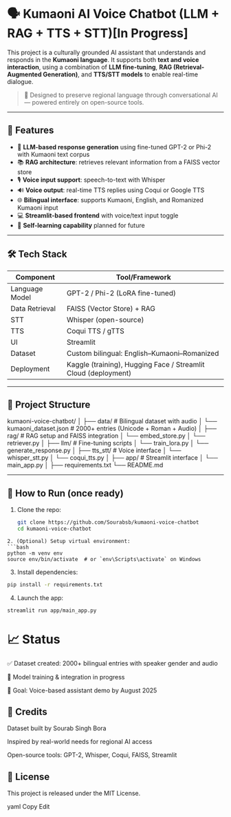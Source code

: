 # 🗣️ Kumaoni AI Voice Chatbot (LLM + RAG + TTS + STT)[In Progress]

This project is a culturally grounded AI assistant that understands and responds in the **Kumaoni language**. It supports both **text and voice interaction**, using a combination of **LLM fine-tuning**, **RAG (Retrieval-Augmented Generation)**, and **TTS/STT models** to enable real-time dialogue.

> 🎯 Designed to preserve regional language through conversational AI — powered entirely on open-source tools.

---

## 🌟 Features

- 🧠 **LLM-based response generation** using fine-tuned GPT-2 or Phi-2 with Kumaoni text corpus
- 📚 **RAG architecture**: retrieves relevant information from a FAISS vector store
- 🎙️ **Voice input support**: speech-to-text with Whisper
- 🔊 **Voice output**: real-time TTS replies using Coqui or Google TTS
- 🌐 **Bilingual interface**: supports Kumaoni, English, and Romanized Kumaoni input
- 💻 **Streamlit-based frontend** with voice/text input toggle
- 🔁 **Self-learning capability** planned for future

---

## 🛠 Tech Stack

| Component        | Tool/Framework          |
|------------------|--------------------------|
| Language Model   | GPT-2 / Phi-2 (LoRA fine-tuned) |
| Data Retrieval   | FAISS (Vector Store) + RAG |
| STT              | Whisper (open-source)   |
| TTS              | Coqui TTS / gTTS        |
| UI               | Streamlit               |
| Dataset          | Custom bilingual: English–Kumaoni–Romanized |
| Deployment       | Kaggle (training), Hugging Face / Streamlit Cloud (deployment) |

---

## 📂 Project Structure

kumaoni-voice-chatbot/
│
├── data/ # Bilingual dataset with audio
│ └── kumaoni_dataset.json # 2000+ entries (Unicode + Roman + Audio)
│
├── rag/ # RAG setup and FAISS integration
│ └── embed_store.py
│ └── retriever.py
│
├── llm/ # Fine-tuning scripts
│ └── train_lora.py
│ └── generate_response.py
│
├── tts_stt/ # Voice interface
│ └── whisper_stt.py
│ └── coqui_tts.py
│
├── app/ # Streamlit interface
│ └── main_app.py
│
├── requirements.txt
└── README.md

---

## 🚀 How to Run (once ready)

1. Clone the repo:
   ```bash
   git clone https://github.com/Sourabsb/kumaoni-voice-chatbot
   cd kumaoni-voice-chatbot
```
2. (Optional) Setup virtual environment:
```bash
python -m venv env
source env/bin/activate  # or `env\Scripts\activate` on Windows
```
3. Install dependencies:
```bash
pip install -r requirements.txt
```
4. Launch the app:
```bash
streamlit run app/main_app.py
```
# 📈 Status

✅ Dataset created: 2000+ bilingual entries with speaker gender and audio

🚧 Model training & integration in progress

🎯 Goal: Voice-based assistant demo by August 2025

## 🧠 Credits

Dataset built by Sourab Singh Bora

Inspired by real-world needs for regional AI access

Open-source tools: GPT-2, Whisper, Coqui, FAISS, Streamlit

## 🔗 License
This project is released under the MIT License.

yaml
Copy
Edit
